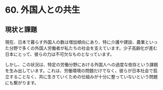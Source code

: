 # 60. 外国人との共生

## 現状と課題

現在、日本で暮らす外国人の数は増加傾向にあり、特に介護や建設、農業といった分野で多くの外国人労働者が私たちの社会を支えています。少子高齢化が進む日本にとって、彼らの力は不可欠なものとなっています。

しかし、この状況は、特定の労働分野における外国人への過度な依存という課題を生み出しています。これは、労働環境の問題だけでなく、彼らが日本社会で孤立することなく、共に生きていくための仕組みが十分に整っていないという問題にも繋がります。